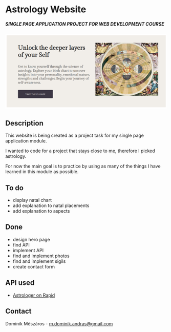 # Astrology Website

##### SINGLE PAGE APPLICATION PROJECT FOR WEB DEVELOPMENT COURSE

![alt text](/public/for-readme/spa-project-1.png)

## Description

This website is being created as a project task for my single page application module.

I wanted to code for a project that stays close to me, therefore I picked astrology.

For now the main goal is to practice by using as many of the things I have learned in this module as possible.

## To do

-   display natal chart
-   add explanation to natal placements
-   add explanation to aspects

## Done

-   design hero page
-   find API
-   implement API
-   find and implement photos
-   find and implement sigils
-   create contact form

## API used

-   [Astrologer on Rapid](https://rapidapi.com/gbattaglia/api/astrologer)

## Contact

Dominik Mészáros - m.dominik.andras@gmail.com
